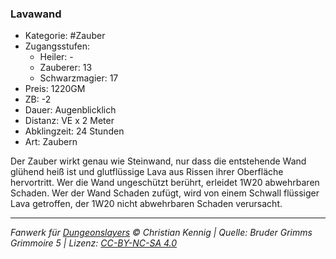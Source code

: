 ### Lavawand

- Kategorie: #Zauber
- Zugangsstufen:
  - Heiler: -
  - Zauberer: 13
  - Schwarzmagier: 17
- Preis: 1220GM
- ZB: -2
- Dauer: Augenblicklich
- Distanz: VE x 2 Meter
- Abklingzeit: 24 Stunden
- Art: Zaubern

Der Zauber wirkt genau wie Steinwand, nur dass die entstehende Wand glühend heiß ist und glutflüssige Lava aus Rissen ihrer Oberfläche hervortritt. Wer die Wand ungeschützt berührt, erleidet 1W20 abwehrbaren Schaden. Wer der Wand Schaden zufügt, wird von einem Schwall flüssiger Lava getroffen, der 1W20 nicht abwehrbaren Schaden verursacht.

---

_Fanwerk für [Dungeonslayers](https://www.dungeonslayers.net/) © Christian Kennig | Quelle: Bruder Grimms Grimmoire 5 | Lizenz: [CC-BY-NC-SA 4.0](https://creativecommons.org/licenses/by-nc-sa/4.0/deed.de)_
